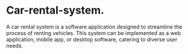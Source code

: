# Car-rental-system.
A car rental system is a software application designed to streamline the process of renting vehicles. This system can be implemented as a web application, mobile app, or desktop software, catering to diverse user needs.
